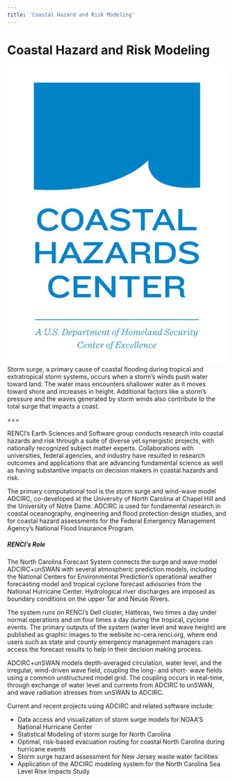 ```yaml
---
title: 'Coastal Hazard and Risk Modeling'
---
```


# Coastal Hazard and Risk Modeling

![](CoastalHazardsCenter-DHS%283%29.JPG)Storm surge, a primary cause of coastal flooding during tropical and extratropical storm systems, occurs when a storm’s winds push water toward land. The water mass encounters shallower water as it moves toward shore and increases in height. Additional factors like a storm’s pressure and the waves generated by storm winds also contribute to the total surge that impacts a coast.

===

RENCI’s Earth Sciences and Software group conducts research into coastal hazards and risk through a suite of diverse yet synergistic projects, with nationally recognized subject matter experts. Collaborations with universities, federal agencies, and industry have resulted in research outcomes and applications that are advancing fundamental science as well as having substantive impacts on decision makers in coastal hazards and risk.

The primary computational tool is the storm surge and wind-wave model ADCIRC, co-developed at the University of North Carolina at Chapel Hill and the University of Notre Dame. ADCIRC is used for fundamental research in coastal oceanography, engineering and flood protection design studies, and for coastal hazard assessments for the Federal Emergency Management Agency’s National Flood Insurance Program.

##### RENCI’s Role

The North Carolina Forecast System connects the surge and wave model ADCIRC+unSWAN with several atmospheric prediction models, including the National Centers for Environmental Prediction’s operational weather forecasting model and tropical cyclone forecast advisories from the National Hurricane Center. Hydrological river discharges are imposed as boundary conditions on the upper Tar and Neuse Rivers.

The system runs on RENCI’s Dell cluster, Hatteras, two times a day under normal operations and on four times a day during the tropical, cyclone events. The primary outputs of the system (water level and wave height) are published as graphic images to the website nc-cera.renci.org, where end users such as state and county emergency management managers can access the forecast results to help in their decision making process.

ADCIRC+unSWAN models depth-averaged circulation, water level, and the irregular, wind-driven wave field, coupling the long- and short- wave fields using a common unstructured model grid. The coupling occurs in real-time, through exchange of water level and currents from ADCIRC to unSWAN, and wave radiation stresses from unSWAN to ADCIRC.

Current and recent projects using ADCIRC and related software include:

* Data access and visualization of storm surge models for NOAA’S National Hurricane Center
* Statistical Modeling of storm surge for North Carolina
* Optimal, risk-based evacuation routing for coastal North Carolina during hurricane events
* Storm surge hazard assessment for New Jersey waste water facilities
* Application of the ADCIRC modeling system for the North Carolina Sea Level Rise Impacts Study